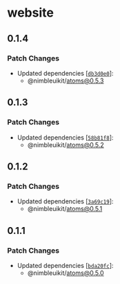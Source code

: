 # website

## 0.1.4

### Patch Changes

- Updated dependencies [[`db3d0e0`](https://github.com/JohnVersus/nimbleuikit/commit/db3d0e0947dca8694253ac08c5fba8d03cab42cb)]:
  - @nimbleuikit/atoms@0.5.3

## 0.1.3

### Patch Changes

- Updated dependencies [[`58b81f8`](https://github.com/JohnVersus/nimbleuikit/commit/58b81f8931d9de01692664fe7878ac6655b397d9)]:
  - @nimbleuikit/atoms@0.5.2

## 0.1.2

### Patch Changes

- Updated dependencies [[`3a69c19`](https://github.com/JohnVersus/nimbleuikit/commit/3a69c192d17451a93c171414eddb9a7fb5081dcd)]:
  - @nimbleuikit/atoms@0.5.1

## 0.1.1

### Patch Changes

- Updated dependencies [[`bda20fc`](https://github.com/JohnVersus/nimbleuikit/commit/bda20fc4b830f203f01219318e68cc263be39416)]:
  - @nimbleuikit/atoms@0.5.0
